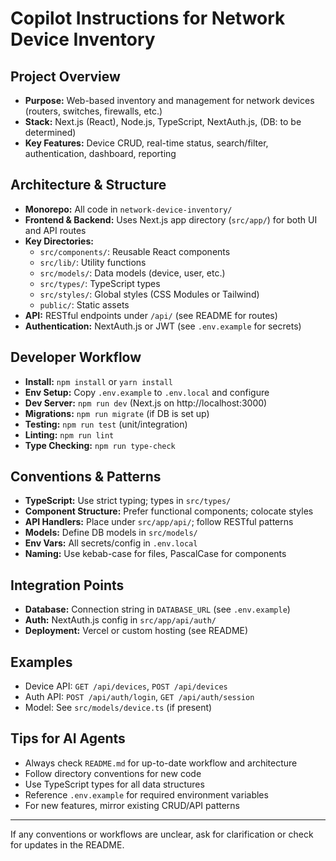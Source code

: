 # Copilot Instructions for Network Device Inventory

## Project Overview
- **Purpose:** Web-based inventory and management for network devices (routers, switches, firewalls, etc.)
- **Stack:** Next.js (React), Node.js, TypeScript, NextAuth.js, (DB: to be determined)
- **Key Features:** Device CRUD, real-time status, search/filter, authentication, dashboard, reporting

## Architecture & Structure
- **Monorepo:** All code in `network-device-inventory/`
- **Frontend & Backend:** Uses Next.js app directory (`src/app/`) for both UI and API routes
- **Key Directories:**
  - `src/components/`: Reusable React components
  - `src/lib/`: Utility functions
  - `src/models/`: Data models (device, user, etc.)
  - `src/types/`: TypeScript types
  - `src/styles/`: Global styles (CSS Modules or Tailwind)
  - `public/`: Static assets
- **API:** RESTful endpoints under `/api/` (see README for routes)
- **Authentication:** NextAuth.js or JWT (see `.env.example` for secrets)

## Developer Workflow
- **Install:** `npm install` or `yarn install`
- **Env Setup:** Copy `.env.example` to `.env.local` and configure
- **Dev Server:** `npm run dev` (Next.js on http://localhost:3000)
- **Migrations:** `npm run migrate` (if DB is set up)
- **Testing:** `npm run test` (unit/integration)
- **Linting:** `npm run lint`
- **Type Checking:** `npm run type-check`

## Conventions & Patterns
- **TypeScript:** Use strict typing; types in `src/types/`
- **Component Structure:** Prefer functional components; colocate styles
- **API Handlers:** Place under `src/app/api/`; follow RESTful patterns
- **Models:** Define DB models in `src/models/`
- **Env Vars:** All secrets/config in `.env.local`
- **Naming:** Use kebab-case for files, PascalCase for components

## Integration Points
- **Database:** Connection string in `DATABASE_URL` (see `.env.example`)
- **Auth:** NextAuth.js config in `src/app/api/auth/`
- **Deployment:** Vercel or custom hosting (see README)

## Examples
- Device API: `GET /api/devices`, `POST /api/devices`
- Auth API: `POST /api/auth/login`, `GET /api/auth/session`
- Model: See `src/models/device.ts` (if present)

## Tips for AI Agents
- Always check `README.md` for up-to-date workflow and architecture
- Follow directory conventions for new code
- Use TypeScript types for all data structures
- Reference `.env.example` for required environment variables
- For new features, mirror existing CRUD/API patterns

---
If any conventions or workflows are unclear, ask for clarification or check for updates in the README.
